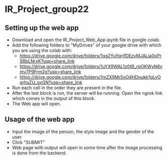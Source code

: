 # IR_Project_group22
## Setting up the web app

- Download and open the IR_Project_Web_App.ipynb file in google colab.
- Add the following folders to "MyDrives" of your google drive with which you are using the colab with:
    - https://drive.google.com/drive/folders/1qg2YuYqrjfDEzvMJALia0oPrSRbLNrxK?usp=share_link 
    - https://drive.google.com/drive/folders/1uYX9WAL1z0tR_rpOKWyN6vmv7P9Frm2g?usp=share_link
    - https://drive.google.com/drive/folders/1mZX9Mr5oO4HDnukk1gLvOqrhsZU_gxGN?usp=share_link
- Run each cell in the order they are present in the file.
- After the last block is run, the server will be running. Open the ngrok link which comes in the output of this block.
- The Web app will open.

## Usage of the web app
- Input the image of the person, the style image and the gender of the user.
- Click "SUBMIT"
- Web page with output will open in some time after the image processing is done from the backend.
